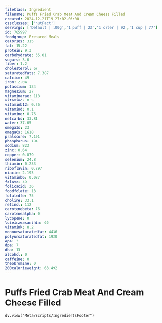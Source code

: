 ```yaml
---
fileClass: Ingredient
filename: Puffs Fried Crab Meat And Cream Cheese Filled
created: 2024-12-21T19:27:02-06:00
cssclasses: ['nutFact']
servings: ['Default | 100g','1 puff | 23','1 order | 92','1 cup | 77']
id: 785997
foodgroup: Prepared Meals
calories: 315
fat: 15.22
protein: 9.3
carbohydrate: 35.01
sugars: 3.6
fiber: 1.2
cholesterol: 67
saturatedfats: 7.387
calcium: 49
iron: 2.04
potassium: 134
magnesium: 27
vitaminarae: 118
vitaminc: 0.5
vitaminb12: 0.26
vitamind: 0.1
vitamine: 0.76
netcarbs: 33.81
water: 37.65
omega3s: 23
omega6s: 1618
pralscore: 7.191
phosphorus: 184
sodium: 823
zinc: 0.64
copper: 0.079
selenium: 24.8
thiamin: 0.233
riboflavin: 0.297
niacin: 2.195
vitaminb6: 0.087
folate: 49
folicacid: 36
foodfolate: 13
folatedfe: 75
choline: 33.1
retinol: 112
carotenebeta: 76
carotenealpha: 0
lycopene: 0
luteinzeaxanthin: 65
vitamink: 8.2
monounsaturatedfat: 4436
polyunsaturatedfat: 1920
epa: 3
dpa: 7
dha: 13
alcohol: 0
caffeine: 0
theobromine: 0
200calorieweight: 63.492
---
```


# Puffs Fried Crab Meat And Cream Cheese Filled

```dataviewjs
dv.view("Meta/Scripts/IngredientsFooter")
```